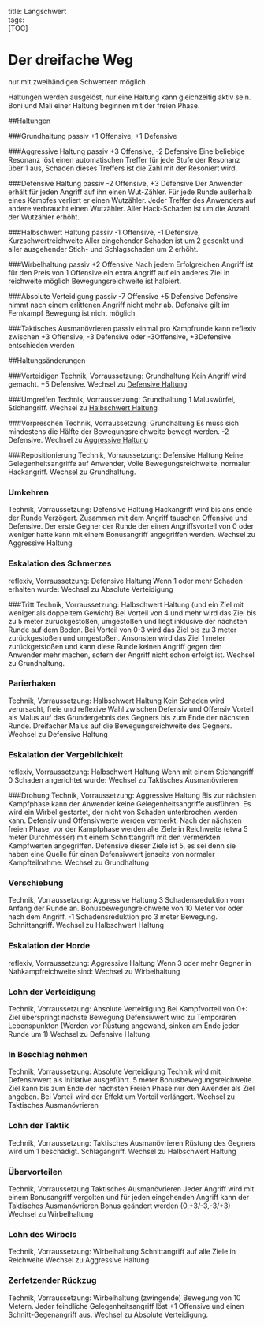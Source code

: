 title: Langschwert  
tags:   
[TOC] 

# Der dreifache Weg
nur mit zweihändigen Schwertern möglich

Haltungen werden ausgelöst, nur eine Haltung kann gleichzeitig aktiv sein. Boni und Mali einer Haltung beginnen mit der freien Phase.

##Haltungen

###Grundhaltung
passiv
+1 Offensive, +1 Defensive

###Aggressive Haltung
passiv
+3 Offensive, -2 Defensive
Eine beliebige Resonanz löst einen automatischen Treffer für jede Stufe der Resonanz über 1 aus, Schaden dieses Treffers ist die Zahl mit der Resoniert wird.

###Defensive Haltung
passiv
-2 Offensive, +3 Defensive
Der Anwender erhält für jeden Angriff auf ihn einen Wut-Zähler. Für jede Runde außerhalb eines Kampfes verliert er einen Wutzähler. Jeder Treffer des Anwenders auf andere verbraucht einen Wutzähler. Aller Hack-Schaden ist um die Anzahl der Wutzähler erhöht.

###Halbschwert Haltung
passiv
-1 Offensive, -1 Defensive, Kurzschwertreichweite
Aller eingehender Schaden ist um 2 gesenkt und aller ausgehender Stich- und Schlagschaden um 2 erhöht.

###Wirbelhaltung
passiv
+2 Offensive
Nach jedem Erfolgreichen Angriff ist für den Preis von 1 Offensive ein extra Angriff auf ein anderes Ziel in reichweite möglich
Bewegungsreichweite ist halbiert.

###Absolute Verteidigung
passiv
-7 Offensive +5 Defensive
Defensive nimmt nach einem erlittenen Angriff nicht mehr ab.
Defensive gilt im Fernkampf
Bewegung ist nicht möglich.

###Taktisches Ausmanövrieren
passiv
einmal pro Kampfrunde kann reflexiv
zwischen +3 Offensive, -3 Defensive oder -3Offensive, +3Defensive entschieden werden

##Haltungsänderungen

###Verteidigen
Technik, Vorraussetzung: Grundhaltung
Kein Angriff wird gemacht. +5 Defensive. 
Wechsel zu [Defensive Haltung](longsword#defensivehaltung)

###Umgreifen 
Technik, Vorraussetzung: Grundhaltung
1 Maluswürfel, Stichangriff. 
Wechsel zu [Halbschwert Haltung](longsword#halbschwerthaltung)

###Vorpreschen
Technik, Vorraussetzung: Grundhaltung
Es muss sich mindestens die Hälfte der Bewegungsreichweite bewegt werden. -2 Defensive. 
Wechsel zu [Aggressive Haltung](longsword#aggressivehaltung)

###Repositionierung
Technik, Vorraussetzung: Defensive Haltung
Keine Gelegenheitsangriffe auf Anwender, Volle Bewegungsreichweite, normaler Hackangriff.
Wechsel zu Grundhaltung.

### Umkehren
Technik, Vorraussetzung: Defensive Haltung
Hackangriff wird bis ans ende der Runde Verzögert.
Zusammen mit dem Angriff tauschen Offensive und Defensive.
Der erste Gegner der Runde der einen Angriffsvorteil von 0 oder weniger hatte kann mit einem Bonusangriff angegriffen werden.
Wechsel zu Aggressive Haltung

### Eskalation des Schmerzes
reflexiv, Vorraussetzung: Defensive Haltung
Wenn 1 oder mehr Schaden erhalten wurde:
Wechsel zu Absolute Verteidigung

###Tritt
Technik, Vorraussetzung: Halbschwert Haltung (und ein Ziel mit weniger als doppeltem Gewicht)
Bei Vorteil von 4 und mehr wird das Ziel bis zu 5 meter zurückgestoßen, umgestoßen und liegt inklusive der nächsten Runde auf dem Boden. 
Bei Vorteil von 0-3 wird das Ziel bis zu 3 meter zurückgestoßen und umgestoßen.
Ansonsten wird das Ziel 1 meter zurückgetstoßen und kann diese Runde keinen Angriff gegen den Anwender mehr machen, sofern der Angriff nicht schon erfolgt ist.
Wechsel zu Grundhaltung.

### Parierhaken
Technik, Vorraussetzung: Halbschwert Haltung 
Kein Schaden wird verursacht, freie und reflexive Wahl zwischen Defensiv und Offensiv Vorteil als Malus auf das Grundergebnis des Gegners bis zum Ende der nächsten Runde. Dreifacher Malus auf die Bewegungsreichweite des Gegners.
Wechsel zu Defensive Haltung

### Eskalation der Vergeblichkeit
reflexiv, Vorraussetzung: Halbschwert Haltung 
Wenn mit einem Stichangriff 0 Schaden angerichtet wurde:
Wechsel zu Taktisches Ausmanövrieren

###Drohung
Technik, Vorraussetzung: Aggressive Haltung
Bis zur nächsten Kampfphase kann der Anwender keine Gelegenheitsangriffe ausführen.
Es wird ein Wirbel gestartet, der nicht von Schaden unterbrochen werden kann. Defensiv und Offensivwerte werden vermerkt. Nach der nächsten freien Phase, vor der Kampfphase werden alle Ziele in Reichweite (etwa 5 meter Durchmesser) mit einem Schnittangriff mit den vermerkten Kampfwerten angegriffen. Defensive dieser Ziele ist 5, es sei denn sie haben eine Quelle für einen Defensivwert jenseits von normaler Kampfteilnahme.
Wechsel zu Grundhaltung

### Verschiebung
Technik, Vorraussetzung: Aggressive Haltung
3 Schadensreduktion vom Anfang der Runde an.
Bonusbewegungreichweite von 10 Meter vor oder nach dem Angriff. -1 Schadensreduktion pro 3 meter Bewegung. Schnittangriff. 
Wechsel zu Halbschwert Haltung

### Eskalation der Horde
reflexiv, Vorraussetzung: Aggressive Haltung
Wenn 3 oder mehr Gegner in Nahkampfreichweite sind:
Wechsel zu Wirbelhaltung

### Lohn der Verteidigung
Technik, Vorraussetzung: Absolute Verteidigung
Bei Kampfvorteil von 0+: Ziel überspringt nächste Bewegung
Defensivwert wird zu Temporären Lebenspunkten (Werden vor Rüstung angewand, sinken am Ende jeder Runde um 1)
Wechsel zu Defensive Haltung

### In Beschlag nehmen
Technik, Vorraussetzung: Absolute Verteidigung
Technik wird mit Defensivwert als Initiative ausgeführt.
5 meter Bonusbewegungsreichweite. Ziel kann bis zum Ende der nächsten Freien Phase nur den Awender als Ziel angeben.
Bei Vorteil wird der Effekt um Vorteil verlängert.
Wechsel zu Taktisches Ausmanövrieren

### Lohn der Taktik
Technik, Vorraussetzung: Taktisches Ausmanövrieren
Rüstung des Gegners wird um 1 beschädigt.
Schlagangriff. 
Wechsel zu Halbschwert Haltung

### Übervorteilen
Technik, Vorraussetzung Taktisches Ausmanövrieren
Jeder Angriff wird mit einem Bonusangriff vergolten und für jeden eingehenden Angriff kann der Taktisches Ausmanövrieren Bonus geändert werden (0,+3/-3,-3/+3)
Wechsel zu Wirbelhaltung


### Lohn des Wirbels
Technik, Vorraussetzung: Wirbelhaltung
Schnittangriff auf alle Ziele in Reichweite
Wechsel zu Aggressive Haltung

### Zerfetzender Rückzug
Technik, Vorraussetzung: Wirbelhaltung
(zwingende) Bewegung von 10 Metern. Jeder feindliche Gelegenheitsangriff löst +1 Offensive und einen Schnitt-Gegenangriff aus.
Wechsel zu Absolute Verteidigung.
